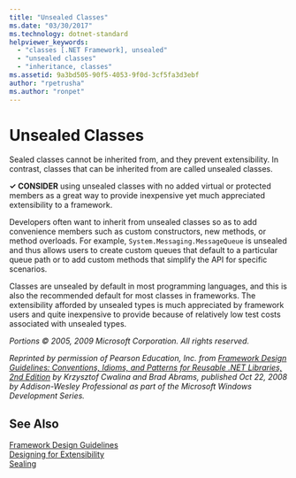 ```yaml
---
title: "Unsealed Classes"
ms.date: "03/30/2017"
ms.technology: dotnet-standard
helpviewer_keywords: 
  - "classes [.NET Framework], unsealed"
  - "unsealed classes"
  - "inheritance, classes"
ms.assetid: 9a3bd505-90f5-4053-9f0d-3cf5fa3d3ebf
author: "rpetrusha"
ms.author: "ronpet"
---
```

# Unsealed Classes
Sealed classes cannot be inherited from, and they prevent extensibility. In contrast, classes that can be inherited from are called unsealed classes.  
  
 **✓ CONSIDER** using unsealed classes with no added virtual or protected members as a great way to provide inexpensive yet much appreciated extensibility to a framework.  
  
 Developers often want to inherit from unsealed classes so as to add convenience members such as custom constructors, new methods, or method overloads. For example,  `System.Messaging.MessageQueue` is unsealed and thus allows users to create custom queues that default to a particular queue path or to add custom methods that simplify the API for specific scenarios.  
  
 Classes are unsealed by default in most programming languages, and this is also the recommended default for most classes in frameworks. The extensibility afforded by unsealed types is much appreciated by framework users and quite inexpensive to provide because of relatively low test costs associated with unsealed types.  
  
 *Portions © 2005, 2009 Microsoft Corporation. All rights reserved.*  
  
 *Reprinted by permission of Pearson Education, Inc. from [Framework Design Guidelines: Conventions, Idioms, and Patterns for Reusable .NET Libraries, 2nd Edition](https://www.informit.com/store/framework-design-guidelines-conventions-idioms-and-9780321545619) by Krzysztof Cwalina and Brad Abrams, published Oct 22, 2008 by Addison-Wesley Professional as part of the Microsoft Windows Development Series.*  
  
## See Also  
 [Framework Design Guidelines](../../../docs/standard/design-guidelines/index.md)  
 [Designing for Extensibility](../../../docs/standard/design-guidelines/designing-for-extensibility.md)  
 [Sealing](../../../docs/standard/design-guidelines/sealing.md)
